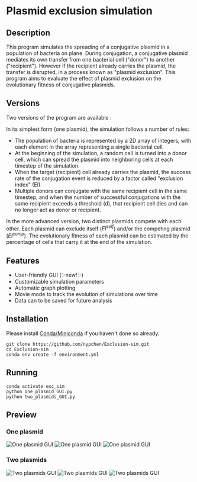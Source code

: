 # Plasmid exclusion simulation

## Description

This program simulates the spreading of a conjugative plasmid in a population of bacteria on plane. During conjugation, a conjugative plasmid mediates its own transfer from one bacterial cell ("donor") to another ("recipient"). However if the recipient already carries the plasmid, the transfer is disrupted, in a process known as "plasmid exclusion". This program aims to evaluate the effect of plasmid exclusion on the evolutionary fitness of conjugative plasmids.

## Versions

Two versions of the program are available :

In its simplest form (one plasmid), the simulation follows a number of rules:
- The population of bacteria is represented by a 2D array of integers, with each element in the array representing a single bacterial cell.
- At the beginning of the simulation, a random cell is turned into a donor cell, which can spread the plasmid into neighboring cells at each timestep of the simulation.
- When the target (recipient) cell already carries the plasmid, the success rate of the conjugation event is reduced by a factor called "exclusion index" (EI).
- Multiple donors can conjugate with the same recipient cell in the same timestep, and when the number of successful conjugations with the same recipient exceeds a threshold (d), that recipient cell dies and can no longer act as donor or recipient.

In the more advanced version, two distinct plasmids compete with each other. Each plasmid can exclude itself ($EI^{self}$) and/or the competing plasmid ($EI^{comp}$). The evolutionary fitness of each plasmid can be estimated by the percentage of cells that carry it at the end of the simulation.

## Features

- User-friendly GUI (✨new!✨)
- Customizable simulation parameters
- Automatic graph plotting
- Movie mode to track the evolution of simulations over time
- Data can to be saved for future analysis

## Installation

Please install [Conda/Miniconda](https://docs.conda.io/projects/conda/en/latest/user-guide/install/index.html) if you haven't done so already.

```shell
git clone https://github.com/nypchen/Exclusion-sim.git
cd Exclusion-sim
conda env create -f environment.yml
```

## Running

```shell
conda activate exc_sim
python one_plasmid_GUI.py
python two_plasmids_GUI.py
```

## Preview

### One plasmid

![One plasmid GUI](screeshots/one-plasmid-GUI.png)
![One plasmid GUI](screeshots/one-plasmid-plot.png)
![One plasmid GUI](screeshots/one-plasmid-movie.gif)

### Two plasmids

![Two plasmids GUI](screeshots/two-plasmids-GUI.png)
![Two plasmids GUI](screeshots/two-plasmids-plot.png)
![Two plasmids GUI](screeshots/two-plasmids-movie.gif)
